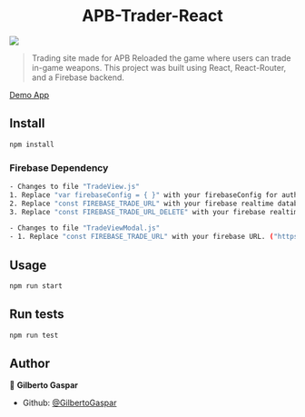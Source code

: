 <h1 align="center">APB-Trader-React </h1>
<p>
  <img src="https://img.shields.io/badge/version-1.0-blue.svg?cacheSeconds=2592000" />
</p>

> Trading site made for APB Reloaded the game where users can trade in-game weapons. This project was built using React, React-Router, and a Firebase backend.

<a href="https://apb-trader.netlify.com/">Demo App</a>

## Install

```sh
npm install
```
### Firebase Dependency
```sh
- Changes to file "TradeView.js"
1. Replace "var firebaseConfig = { }" with your firebaseConfig for authorization.
2. Replace "const FIREBASE_TRADE_URL" with your firebase realtime database URL. ("https://EXAMPLE.firebaseio.com/trades.json")
3. Replace "const FIREBASE_TRADE_URL_DELETE" with your firebase realtime database URL. ("https://EXAMPLE.firebaseio.com/trades/")

- Changes to file "TradeViewModal.js"
- 1. Replace "const FIREBASE_TRADE_URL" with your firebase URL. ("https://EXAMPLE.firebaseio.com/trades.json")
```

## Usage

```sh
npm run start
```

## Run tests

```sh
npm run test
```

## Author

👤 **Gilberto Gaspar**

* Github: [@GilbertoGaspar](https://github.com/GilbertoGaspar)

